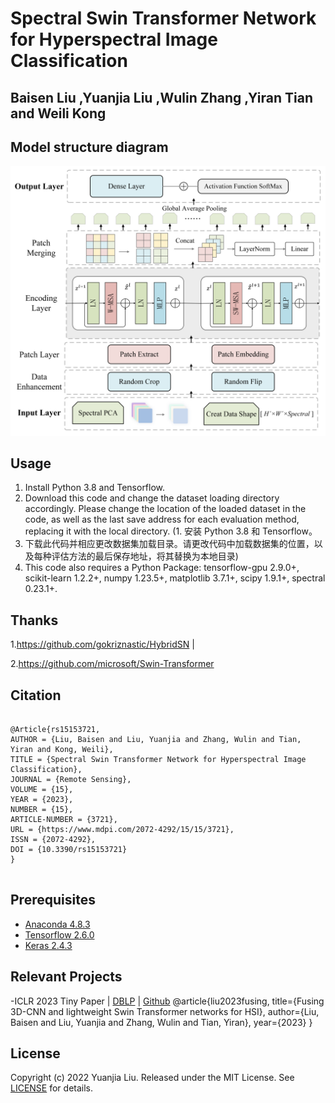 # Spectral Swin Transformer Network for Hyperspectral Image Classification

##  Baisen Liu ,Yuanjia Liu ,Wulin Zhang ,Yiran Tian  and Weili Kong 

## Model structure diagram

![Image text](https://github.com/MinatoRyu007/Swin-HSI/blob/main/Fig/model.png)

## Usage
1. Install Python 3.8 and Tensorflow.  
2. Download this code and change the dataset loading directory accordingly. Please change the location of the loaded dataset in the code, as well as the last save address for each evaluation method, replacing it with the local directory.
(1. 安装 Python 3.8 和 Tensorflow。 
2. 下载此代码并相应更改数据集加载目录。请更改代码中加载数据集的位置，以及每种评估方法的最后保存地址，将其替换为本地目录)
4. This code also requires a Python Package: tensorflow-gpu 2.9.0+, scikit-learn 1.2.2+, numpy 1.23.5+, matplotlib 3.7.1+, scipy 1.9.1+, spectral 0.23.1+.

## Thanks
1.https://github.com/gokriznastic/HybridSN | 

2.https://github.com/microsoft/Swin-Transformer

## Citation

```

@Article{rs15153721,
AUTHOR = {Liu, Baisen and Liu, Yuanjia and Zhang, Wulin and Tian, Yiran and Kong, Weili},
TITLE = {Spectral Swin Transformer Network for Hyperspectral Image Classification},
JOURNAL = {Remote Sensing},
VOLUME = {15},
YEAR = {2023},
NUMBER = {15},
ARTICLE-NUMBER = {3721},
URL = {https://www.mdpi.com/2072-4292/15/15/3721},
ISSN = {2072-4292},
DOI = {10.3390/rs15153721}
}


```

## Prerequisites

- [Anaconda 4.8.3](https://www.anaconda.com/download/#linux) &ensp;
- [Tensorflow 2.6.0](https://github.com/tensorflow/tensorflow/tree/r2.4) &ensp;
- [Keras 2.4.3](https://github.com/fchollet/keras) &ensp;

## Relevant Projects

-ICLR 2023 Tiny Paper | [DBLP](https://dblp.org/rec/conf/iclr/LiuLZT23.html) | [Github](https://github.com/MinatoRyu007/CNN-Swin)
@article{liu2023fusing,
  title={Fusing 3D-CNN and lightweight Swin Transformer networks for HSI},
  author={Liu, Baisen and Liu, Yuanjia and Zhang, Wulin and Tian, Yiran},
  year={2023}
}

## License

Copyright (c) 2022 Yuanjia Liu. Released under the MIT License. See [LICENSE](LICENSE) for details.
